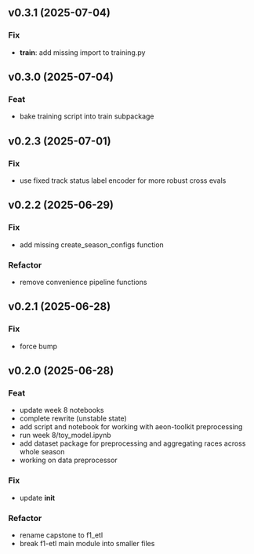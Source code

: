 ## v0.3.1 (2025-07-04)

### Fix

- **train**: add missing import to training.py

## v0.3.0 (2025-07-04)

### Feat

- bake training script into train subpackage

## v0.2.3 (2025-07-01)

### Fix

- use fixed track status label encoder for more robust cross evals

## v0.2.2 (2025-06-29)

### Fix

- add missing create_season_configs function

### Refactor

- remove convenience pipeline functions

## v0.2.1 (2025-06-28)

### Fix

- force bump

## v0.2.0 (2025-06-28)

### Feat

- update week 8 notebooks
- complete rewrite (unstable state)
- add script and notebook for working with aeon-toolkit preprocessing
- run week 8/toy_model.ipynb
- add dataset package for preprocessing and aggregating races across whole season
- working on data preprocessor

### Fix

- update __init__

### Refactor

- rename capstone to f1_etl
- break f1-etl main module into smaller files
